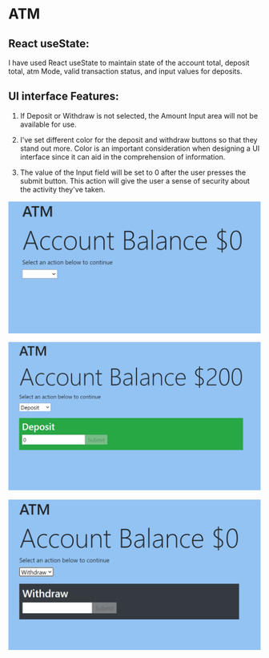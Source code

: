 # ATM

## React useState:

I have used React useState to maintain state of the account total, deposit total, atm Mode, valid transaction status, and input values for deposits.

## UI interface Features:

1. If Deposit or Withdraw is not selected, the Amount Input area will not be available for use.

2. I've set different color for the deposit and withdraw buttons so that they stand out more. Color is an important consideration when designing a UI interface since it can aid in the comprehension of information.

3. The value of the Input field will be set to 0 after the user presses the submit button. This action will give the user a sense of security about the activity they've taken.

![fristPage](https://github.com/enkhzayaqt/ATM/blob/main/page1.png?raw=true)

![fristPage](https://github.com/enkhzayaqt/ATM/blob/main/depositPage.png?raw=true)

![fristPage](https://github.com/enkhzayaqt/ATM/blob/main/withdrawPage.png?raw=true)
